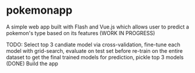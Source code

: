 # pokemonapp
A simple web app built with Flash and Vue.js which allows user to predict a pokemon's type based on its features (WORK IN PROGRESS)

TODO:
Select top 3 candiate model via cross-validation, fine-tune each model with grid-search, evaluate on test set before re-train on the entire dataset to get the final trained models for prediction, pickle top 3 models (DONE)
Build the app
